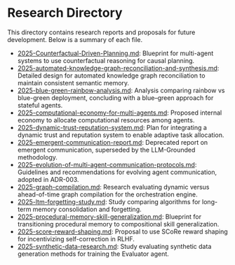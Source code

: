 # Research Directory

This directory contains research reports and proposals for future development. Below is a summary of each file.


- [2025-Counterfactual-Driven-Planning.md](./2025-Counterfactual-Driven-Planning.md): Blueprint for multi-agent systems to use counterfactual reasoning for causal planning.
- [2025-automated-knowledge-graph-reconciliation-and-synthesis.md](./2025-automated-knowledge-graph-reconciliation-and-synthesis.md): Detailed design for automated knowledge graph reconciliation to maintain consistent semantic memory.
- [2025-blue-green-rainbow-analysis.md](./2025-blue-green-rainbow-analysis.md): Analysis comparing rainbow vs blue-green deployment, concluding with a blue–green approach for stateful agents.
- [2025-computational-economy-for-multi-agents.md](./2025-computational-economy-for-multi-agents.md): Proposed internal economy to allocate computational resources among agents.
- [2025-dynamic-trust-reputation-system.md](./2025-dynamic-trust-reputation-system.md): Plan for integrating a dynamic trust and reputation system to enable adaptive task allocation.
- [2025-emergent-communication-report.md](./2025-emergent-communication-report.md): Deprecated report on emergent communication, superseded by the LLM-Grounded methodology.
- [2025-evolution-of-multi-agent-communication-protocols.md](./2025-evolution-of-multi-agent-communication-protocols.md): Guidelines and recommendations for evolving agent communication, adopted in ADR-003.
- [2025-graph-compilation.md](./2025-graph-compilation.md): Research evaluating dynamic versus ahead-of-time graph compilation for the orchestration engine.
- [2025-ltm-forgetting-study.md](./2025-ltm-forgetting-study.md): Study comparing algorithms for long-term memory consolidation and forgetting.
- [2025-procedural-memory-skill-generalization.md](./2025-procedural-memory-skill-generalization.md): Blueprint for transitioning procedural memory to compositional skill generalization.
- [2025-score-reward-shaping.md](./2025-score-reward-shaping.md): Proposal to use SCoRe reward shaping for incentivizing self-correction in RLHF.
- [2025-synthetic-data-research.md](./2025-synthetic-data-research.md): Study evaluating synthetic data generation methods for training the Evaluator agent.
